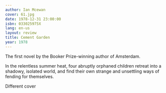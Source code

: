 ```yaml
---
author: Ian Mcewan
cover: 61.jpg
date: 1978-12-31 23:00:00
isbn: 033025975X
lang: en-us
layout: review
title: Cement Garden
year: 1978
---
```

The first novel by the Booker Prize-winning author of Amsterdam.

In the relentless summer heat, four abruptly orphaned children retreat into a shadowy, isolated world, and find their own strange and unsettling ways of fending for themselves.

Different cover
